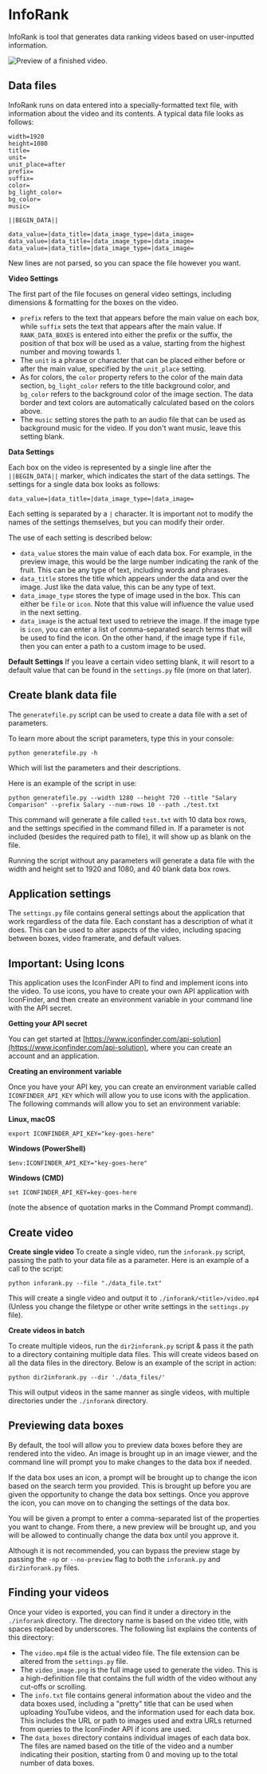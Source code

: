 # InfoRank
InfoRank is tool that generates data ranking videos based on user-inputted information.

![Preview of a finished video.](https://raw.githubusercontent.com/Video-Lab/inforank/master/preview.png)

## Data files
InfoRank runs on data entered into a specially-formatted text file, with information about the video and its contents. A typical data file looks as follows:

    width=1920
    height=1080
    title=
    unit=
    unit_place=after
    prefix=
    suffix=
    color=
    bg_light_color=
    bg_color=
    music=
    
    ||BEGIN_DATA||
    
    data_value=|data_title=|data_image_type=|data_image=
    data_value=|data_title=|data_image_type=|data_image=
    data_value=|data_title=|data_image_type=|data_image=

New lines are not parsed, so you can space the file however you want.

**Video Settings**

The first part of the file focuses on general video settings, including dimensions & formatting for the boxes on the video.

 - `prefix` refers to the text that appears before the main value on each box, while `suffix` sets the text that appears after the main value. If `RANK_DATA_BOXES` is entered into either the prefix or the suffix, the position of that box will be used as a value, starting from the highest number and moving towards 1.
 - The `unit` is a phrase or character that can be placed either before or after the main value, specified by the `unit_place` setting.
 - As for colors, the `color` property refers to the color of the main data section, `bg_light_color` refers to the title background color, and `bg_color` refers to the background color of the image section. The data border and text colors are automatically calculated based on the colors above.
 - The `music` setting stores the path to an audio file that can be used as background music for the video. If you don't want music, leave this setting blank.

**Data Settings**

Each box on the video is represented by a single line after the `||BEGIN_DATA||` marker, which indicates the start of the data settings. The settings for a single data box looks as follows:

    data_value=|data_title=|data_image_type=|data_image=
   
Each setting is separated by a `|` character. It is important not to modify the names of the settings themselves, but you can modify their order.

The use of each setting is described below:

 - `data_value` stores the main value of each data box. For example, in the preview image, this would be the large number indicating the rank of the fruit. This can be any type of text, including words and phrases.
 - `data_title` stores the title which appears under the data and over the image. Just like the data value, this can be any type of text.
 - `data_image_type` stores the type of image used in the box. This can either be `file` or `icon`. Note that this value will influence the value used in the next setting.
 - `data_image` is the actual text used to retrieve the image. If the image type is `icon`, you can enter a list of comma-separated search terms that will be used to find the icon. On the other hand, if the image type if `file`, then you can enter a path to a custom image to be used.

**Default Settings**
If you leave a certain video setting blank, it will resort to a default value that can be found in the `settings.py` file (more on that later).

## Create blank data file
The `generatefile.py` script can be used to create a data file with a set of parameters.

To learn more about the script parameters, type this in your console:

    python generatefile.py -h

Which will list the parameters and their descriptions.

Here is an example of the script in use:

    python generatefile.py --width 1280 --height 720 --title "Salary Comparison" --prefix Salary --num-rows 10 --path ./test.txt
   
This command will generate a file called `test.txt` with 10 data box rows, and the settings specified in the command filled in. If a parameter is not included (besides the required path to file), it will show up as blank on the file.

Running the script without any parameters will generate a data file with the width and height set to 1920 and 1080, and 40 blank data box rows.

## Application settings
The `settings.py` file contains general settings about the application that work regardless of the data file. Each constant has a description of what it does. This can be used to alter aspects of the video, including spacing between boxes, video framerate, and default values.

## Important: Using Icons
This application uses the IconFinder API to find and implement icons into the video. To use icons, you have to create your own API application with IconFinder, and then create an environment variable in your command line with the API secret.

**Getting your API secret**

You can get started at [https://www.iconfinder.com/api-solution](https://www.iconfinder.com/api-solution),  where you can create an account and an application.

**Creating an environment variable**

Once you have your API key, you can create an environment variable called `ICONFINDER_API_KEY` which will allow you to use icons with the application. The following commands will allow you to set an environment variable:

**Linux, macOS**

    export ICONFINDER_API_KEY="key-goes-here"

**Windows (PowerShell)**

    $env:ICONFINDER_API_KEY="key-goes-here"

**Windows (CMD)**

    set ICONFINDER_API_KEY=key-goes-here

(note the absence of quotation marks in the Command Prompt command).

## Create video

**Create single video**
To create a single video, run the `inforank.py` script, passing the path to your data file as a parameter. Here is an example of a call to the script:

    python inforank.py --file "./data_file.txt"

This will create a single video and output it to `./inforank/<title>/video.mp4` (Unless you change the filetype or other write settings in the `settings.py` file).

**Create videos in batch**

To create multiple videos, run the `dir2inforank.py` script & pass it the path to a directory containing multiple data files. This will create videos based on all the data files in the directory. Below is an example of the script in action:

    python dir2inforank.py --dir './data_files/'

This will output videos in the same manner as single videos, with multiple directories under the `./inforank` directory.

## Previewing data boxes
By default, the tool will allow you to preview data boxes before they are rendered into the video. An image is brought up in an image viewer, and the command line will prompt you to make changes to the data box if needed.

If the data box uses an icon, a prompt will be brought up to change the icon based on the search term you provided. This is brought up before you are given the opportunity to change the data box settings. Once you approve the icon, you can move on to changing the settings of the data box.

You will be given a prompt to enter a comma-separated list of the properties you want to change. From there, a new preview will be brought up, and you will be allowed to continually change the data box until you approve it.

Although it is not recommended, you can bypass the preview stage by passing the `-np` or `--no-preview` flag to both the `inforank.py` and `dir2inforank.py` files.

## Finding your videos
Once your video is exported, you can find it under a directory in the `./inforank` directory. The directory name is based on the video title, with spaces replaced by underscores. The following list explains the contents of this directory:

 - The `video.mp4` file is the actual video file. The file extension can be altered from the `settings.py` file.
 - The `video_image.png` is the full image used to generate the video. This is a high-definition file that contains the full width of the video without any cut-offs or scrolling.
 - The `info.txt` file contains general information about the video and the data boxes used, including a "pretty" title that can be used when uploading YouTube videos, and the information used for each data box. This includes the URL or path to images used and extra URLs returned from queries to the IconFinder API if icons are used.
 - The `data_boxes` directory contains individual images of each data box. The files are named based on the title of the video and a number indicating their position, starting from 0 and moving up to the total number of data boxes.